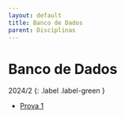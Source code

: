 ```yaml
---
layout: default
title: Banco de Dados
parent: Disciplinas
---
```


# Banco de Dados

2024/2
{: .label .label-green }

-   [Prova 1](2024/2/prova1.pdf)
